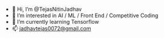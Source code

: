 - 👋 Hi, I’m @TejasNitinJadhav
- 👀 I’m interested in AI / ML / Front End / Competitive Coding
- 🌱 I’m currently learning Tensorflow
- 📫 jadhavtejas0072@gmail.com

<!---
TejasNitinJadhav/TejasNitinJadhav is a ✨ special ✨ repository because its `README.md` (this file) appears on your GitHub profile.
You can click the Preview link to take a look at your changes.
--->
